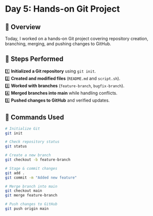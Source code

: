 # Day 5: Hands-on Git Project  

## 🔹 Overview  
Today, I worked on a hands-on Git project covering repository creation, branching, merging, and pushing changes to GitHub.  

## 🔹 Steps Performed  
1️⃣ **Initialized a Git repository** using `git init`.  
2️⃣ **Created and modified files** (`README.md` and `script.sh`).  
3️⃣ **Worked with branches** (`feature-branch`, `bugfix-branch`).  
4️⃣ **Merged branches into main** while handling conflicts.  
5️⃣ **Pushed changes to GitHub** and verified updates.  

## 🔹 Commands Used  
```bash
# Initialize Git
git init

# Check repository status
git status

# Create a new branch
git checkout -b feature-branch

# Stage & commit changes
git add .
git commit -m "Added new feature"

# Merge branch into main
git checkout main
git merge feature-branch

# Push changes to GitHub
git push origin main

